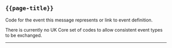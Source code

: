 ## <code>{{page-title}}</code>

Code for the event this message represents or link to event definition. 

There is currently no UK Core set of codes to allow consistent event types to be exchanged. 

---

